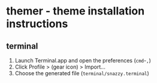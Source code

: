 # themer - theme installation instructions

## terminal

1. Launch Terminal.app and open the preferences (`cmd`-`,`)
2. Click Profile > (gear icon) > Import...
3. Choose the generated file (`terminal/snazzy.terminal`)